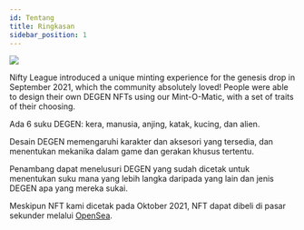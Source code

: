```yaml
---
id: Tentang
title: Ringkasan
sidebar_position: 1
---
```


![](/img/mintomatic.gif)

Nifty League introduced a unique minting experience for the genesis drop in September 2021, which the community absolutely loved! People were able to design their own DEGEN NFTs using our Mint-O-Matic, with a set of traits of their choosing.

Ada 6 suku DEGEN: kera, manusia, anjing, katak, kucing, dan alien.

Desain DEGEN memengaruhi karakter dan aksesori yang tersedia, dan menentukan mekanika dalam game dan gerakan khusus tertentu.

Penambang dapat menelusuri DEGEN yang sudah dicetak untuk menentukan suku mana yang lebih langka daripada yang lain dan jenis DEGEN apa yang mereka sukai.

Meskipun NFT kami dicetak pada Oktober 2021, NFT dapat dibeli di pasar sekunder melalui [OpenSea](https://opensea.io/collection/niftydegen).
